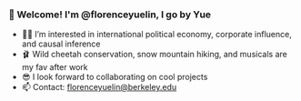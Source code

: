 ### 👋 Welcome! I'm @florenceyuelin, I go by Yue

- 👩‍🎓 I’m interested in international political economy, corporate influence, and causal inference
- 🩰 Wild cheetah conservation, snow mountain hiking, and musicals are my fav after work
- 😎 I look forward to collaborating on cool projects
- 📫 Contact: [florenceyuelin@berkeley.edu](mailto:florenceyuelin@berkeley.edu)
